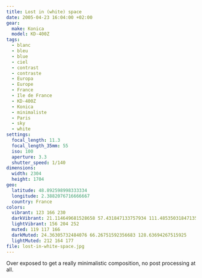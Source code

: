 ```yaml
---
title: Lost in (white) space
date: 2005-04-23 16:04:00 +02:00
gear:
  make: Konica
  model: KD-400Z
tags:
  - blanc
  - bleu
  - blue
  - ciel
  - contrast
  - contraste
  - Europa
  - Europe
  - France
  - Ile de France
  - KD-400Z
  - Konica
  - minimaliste
  - Paris
  - sky
  - white
settings:
  focal_length: 11.3
  focal_length_35mm: 55
  iso: 100
  aperture: 3.3
  shutter_speed: 1/140
dimensions:
  width: 2304
  height: 1704
geo:
  latitude: 48.892598998333334
  longitude: 2.3882076716666667
  country: France
colors:
  vibrant: 123 166 230
  darkVibrant: 21.114649681528658 57.431847133757934 111.48535031847135
  lightVibrant: 156 204 252
  muted: 119 117 166
  darkMuted: 24.36305732484076 66.26751592356683 128.63694267515925
  lightMuted: 212 164 177
file: lost-in-white-space.jpg
---
```


Over exposed to get a really minimalistic composition, no post processing at all.
